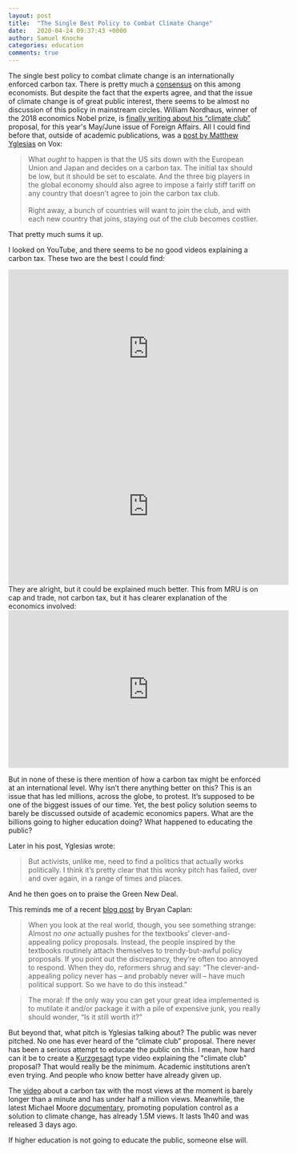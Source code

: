 ```yaml
---
layout: post
title:  "The Single Best Policy to Combat Climate Change"
date:   2020-04-24 09:37:43 +0000
author: Samuel Knoche
categories: education
comments: true
---
```




The single best policy to combat climate change is an internationally enforced carbon tax. There is pretty much a [consensus](https://www.bloomberg.com/news/articles/2019-01-17/from-greenspan-to-yellen-economic-brain-trust-backs-carbon-tax) on this among economists. But despite the fact that the experts agree, and that the issue of climate change is of great public interest, there seems to be almost no discussion of this policy in mainstream circles. William Nordhaus, winner of the 2018 economics Nobel prize, is [finally writing about his “climate club”](https://www.foreignaffairs.com/articles/united-states/2020-04-10/climate-club) proposal, for this year's May/June issue of Foreign Affairs. All I could find before that, outside of academic publications, was a [post by Matthew Yglesias](https://www.vox.com/2018/10/10/17959686/carbon-tax) on Vox:

> What *ought* to happen is that the US sits down with the European Union and Japan and decides on a carbon tax. The initial tax should be low, but it should be set to escalate. And the three big players in the global economy should also agree to impose a fairly stiff tariff on any country that doesn’t agree to join the carbon tax club.
<br/><br/>
Right away, a bunch of countries will want to join the club, and with each new country that joins, staying out of the club becomes costlier.

That pretty much sums it up. 

I looked on YouTube, and there seems to be no good videos explaining a carbon tax. These two are the best I could find:  

<iframe width="560" height="315" src="https://www.youtube.com/embed/zD64kaTY5Vg" frameborder="0" allow="accelerometer; autoplay; encrypted-media; gyroscope; picture-in-picture" allowfullscreen></iframe>

<iframe width="560" height="315" src="https://www.youtube.com/embed/CilVymuAM8A" frameborder="0" allow="accelerometer; autoplay; encrypted-media; gyroscope; picture-in-picture" allowfullscreen></iframe>

<br/>
They are alright, but it could be explained much better. This from MRU is on cap and trade, not carbon tax, but it has clearer explanation of the economics involved:
<br/>

<iframe width="560" height="315" src="https://www.youtube.com/embed/9tUb3MDrgEc" frameborder="0" allow="accelerometer; autoplay; encrypted-media; gyroscope; picture-in-picture" allowfullscreen></iframe>

<br/>

But in none of these is there mention of how a carbon tax might be enforced at an international level. Why isn’t there anything better on this? This is an issue that has led millions, across the globe, to protest. It’s supposed to be one of the biggest issues of our time. Yet, the best policy solution seems to barely be discussed outside of academic economics papers. What are the billions going to higher education doing? What happened to educating the public? 

Later in his post, Yglesias wrote:

> But activists, unlike me, need to find a politics that actually works politically. I think it’s pretty clear that this wonky pitch has failed, over and over again, in a range of times and places.

And he then goes on to praise the Green New Deal. 

This reminds me of a recent [blog post](https://www.econlib.org/if-the-only-way-you-can-get-your-great-idea-implemented/) by Bryan Caplan:

> When you look at the real world, though, you see something strange: Almost *no one* actually pushes for the textbooks’ clever-and-appealing policy proposals.  Instead, the people inspired by the textbooks routinely attach themselves to trendy-but-awful policy proposals.  If you point out the discrepancy, they’re often too annoyed to respond.  When they do, reformers shrug and say: “The clever-and-appealing policy never has – and probably never will – have much political support.  So we have to do this instead.”

> The moral: If the only way you can get your great idea implemented is to mutilate it and/or package it with a pile of expensive junk, you really should wonder, “Is it still worth it?”


But beyond that, what pitch is Yglesias talking about? The public was never pitched. No one has ever heard of the “climate club” proposal. There never has been a serious attempt to educate the public on this. I mean, how hard can it be to create a [Kurzgesagt](https://www.youtube.com/user/Kurzgesagt) type video explaining the "climate club" proposal? That would really be the minimum. Academic institutions aren’t even trying. And people who know better have already given up. 

The [video](https://www.youtube.com/watch?v=WWM9gIVvm78) about a carbon tax with the most views at the moment is barely longer than a minute and has under half a million views. Meanwhile, the latest Michael Moore [documentary](https://www.youtube.com/watch?v=Zk11vI-7czE), promoting population control as a solution to climate change, has already 1.5M views. It lasts 1h40 and was released 3 days ago. 

If higher education is not going to educate the public, someone else will. 




